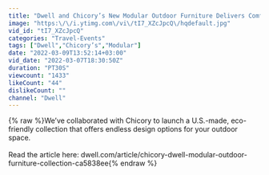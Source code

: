 ```yaml
---
title: "Dwell and Chicory’s New Modular Outdoor Furniture Delivers Comfort and Versatility"
image: "https:\/\/i.ytimg.com\/vi\/tI7_XZcJpcQ\/hqdefault.jpg"
vid_id: "tI7_XZcJpcQ"
categories: "Travel-Events"
tags: ["Dwell","Chicory’s","Modular"]
date: "2022-03-09T13:52:14+03:00"
vid_date: "2022-03-07T18:30:50Z"
duration: "PT30S"
viewcount: "1433"
likeCount: "44"
dislikeCount: ""
channel: "Dwell"
---
```

{% raw %}We’ve collaborated with Chicory to launch a U.S.-made, eco-friendly collection that offers endless design options for your outdoor space.<br /><br />Read the article here: dwell.com/article/chicory-dwell-modular-outdoor-furniture-collection-ca5838ee{% endraw %}
